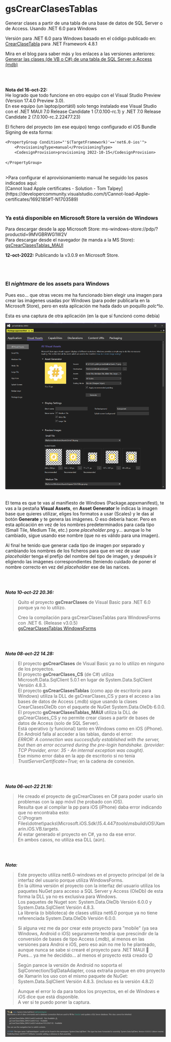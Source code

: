 # gsCrearClasesTablas
Generar clases a partir de una tabla de una base de datos de SQL Server o de Access. Usando .NET 6.0 para Windows

Versión para .NET 6.0 para Windows basado en el código publicado en: [CrearClaseTabla](https://github.com/elGuille-info/CrearClaseTabla) para .NET Framework 4.8.1

Mira en el blog para saber más y los enlaces a las versiones anteriores: [Generar las clases (de VB o C#) de una tabla de SQL Server o Access (mdb)](https://www.elguillemola.com/generar-las-clases-de-una-tabla-de-sql-server-o-access-mdb/)

<br>
<br>

**Nota del 16-oct-22:**
<br>
He logrado que todo funcione en otro equipo con el Visual Studio Preview (Version 17.4.0 Preview 3.0).<br>
En ese equipo (un laptop/portátil) solo tengo instalado ese Visual Studio con el .NET MAUI 7.0 Release Candidate 1 (7.0.100-rc.1) y .NET 7.0 Release Candidate 2 (7.0.100-rc.2.22477.23)<br>

El fichero del proyecto (en ese equipo) tengo configurado el iOS Bundle Signing de esta forma: <br>
```
<PropertyGroup Condition="'$(TargetFramework)'=='net6.0-ios'">
	<ProvisioningType>manual</ProvisioningType>
	<CodesignProvision>provisioning 2022-10-15</CodesignProvision>
	
</PropertyGroup>
```
<br>
>Para configurar el aprovisionamiento manual he seguido los pasos indicados aquí: <br>
[Cannot load Apple certificates - Solution - Tom Talpey](https://developercommunity.visualstudio.com/t/Cannot-load-Apple-certificates/1692185#T-N1703589)


<br>
<br>

### Ya está disponible en Microsoft Store la versión de Windows

Para descargar desde la app Microsoft Store: ms-windows-store://pdp/?productid=9MVGBRWG1W2V <br>
Para descargar desde el navegador (te manda a la MS Store): [gsCrearClasesTablas_MAUI](https://www.microsoft.com/store/apps/9MVGBRWG1W2V)<br>

**12-oct-2022:** Publicando la v3.0.9 en Microsoft Store.

<br>
<br>

### El _nightmare_ de los assets para Windows

Pues eso... que otras veces me ha funcionado bien elegir una imagen para crear las imágenes usadas por Windows (para poder publicarla en la Microsoft Store), pero en esta aplicación me hada dado un poquillo _polc*lo_.

Esta es una captura de otra aplicación (en la que sí funcionó como debía)

<picture>
<img src="https://github.com/elGuille-info/gsCrearClasesTablas/blob/master/Screenshot%202022-10-10%20231513.png" width="650">
</picture>

<br>
<br>

El tema es que te vas al manifiesto de Windows (Package.appxmanifest), te vas a la pestaña **Visual Assets**, en **Asset Generator** le indicas la imagen base que quieres utilizar, eliges los formatos a usar (Scales) y le das al botón **Generate** y te genera las imágenes.
O eso debería hacer.
Pero en esta aplicación en vez de los nombres predeterminados para cada tipo (Small Tile, Medium Tile, etc.) pone $placeholder$.png y... aunque lo he cambiado, sigue usando ese nombre (que no es válido para una imagen).

Al final he tenido que generar cada tipo de imagen por separado y cambiando los nombres de los ficheros para que en vez de usar $placeholder$ tenga el prefijo del nombre del tipo de imagen, y después ir eligiendo las imágenes correspondientes (teniendo cuidado de poner el nombre correcto en vez del _placeholder_ ese de las narices.


<br>
<br>


_**Nota 10-oct-22 20.36:**_ <br>
>Quito el proyecto **gsCrearClases** de Visual Basic para .NET 6.0 porque ya no lo utilizo.<br>
>
>Creo la compilación para gsCrearClasesTablas para WindowsForms con .NET 6. (Release v3.0.5)<br>
>[gsCrearClasesTablas WindowsForms](https://github.com/elGuille-info/gsCrearClasesTablas/releases/tag/v3.0.5)

<br>
<br>

_**Nota 08-oct-22 14.28:**_ <br>
>El proyecto **gsCrearClases** de Visual Basic ya no lo utilizo en ninguno de los proyectos.<br>
>El proyecto **gsCrearClases_CS** (de C#) utiliza Microsoft.Data.SqlClient 5.0.1 en lugar de System.Data.SqlClient Versión 4.8.3.<br>
>El proyecto **gsCrearClasesTablas** (como app de escritorio para Windows) utiliza la DLL de gsCrearClases_CS y para el acceso a las bases de datos de Access (.mdb) sigue usando la clases CrearClasesOleDb con el paquete de NuGet System.Data.OleDb 6.0.0.<br>
>El proyecto **gsCrearClasesTablas_MAUI** utiliza la DLL de gsCrearClases_CS y no permite crear clases a partir de bases de datos de Access (solo de SQL Server).<br>
>Está operativo (y funcional) tanto en Windows como en iOS (iPhone).<br>
>En Android falla al acceder a las tablas, dando el error:<br>
>	_ERROR: A connection was successfully established with the server, but then an error occurred during the pre-login handshake. (provider: TCP Provider, error: 35 - An internal exception was caught)._<br>
>Ese mismo error daba en la app de escritorio si no tenía _TrustServerCertificate=True;_ en la cadena de conexión.<br>

<br>
<br>

_**Nota 06-oct-22 21.16:**_
>He creado el proyecto de gsCrearClases en C# para poder usarlo sin problemas con la app móvil (he probado con iOS).<br>
>Resulta que al compilar la pp para iOS (iPhone) daba error indicando que no encontraba esto:<br>
C:\Program Files\dotnet\packs\Microsoft.iOS.Sdk\15.4.447\tools\msbuild\iOS\Xamarin.iOS.VB.targets.<br>
>Al estar generado el proyecto en C#, ya no da ese error.<br>
>En ambos casos, no utiliza esa DLL (aún).
<br>
<br>

_**Nota:**_

>Este proyecto utiliza net6.0-windows en el proyecto principal (el de la interfaz del usuario porque utiliza WindowsForms.<br>
>En la última versión el proyecto con la interfaz del usuario utiliza los paquetes NuGet para acceso a SQL Server y Access (OleDb) de esta forma la DLL ya no es exclusiva para Windows.<br>
>Los paquetes de Nuget son: System.Data.OleDb Versión 6.0.0 y System.Data.SqlClient Versión 4.8.3.<br>
>La librería (o biblioteca) de clases utiliza net6.0 porque ya no tiene referenciada System.Data.OleDb Versión 6.0.0.<br>

>Si alguna vez me da por crear este proyecto para "mobile" (ya sea Windows, Android o iOS) seguramente tendría que prescindir de la conversión de bases de tipo Access (.mdb), al menos en las versiones para Androi e iOS, pero eso aún no me lo he planteado, aunque nunca se sabe si crearé el proyecto para .NET MAUI 🤔<br>
>Pues... ya me he decidido... al menos el proyecto está creado 😉

>Según parece la versión de Android no soporta el SqlConnection/SqlDataAdapter, cosa extraña porque en otro proyecto de Xamarin los uso con el mismo paquete de NuGet: System.Data.SqlClient Versión 4.8.3. (incluso es la versión 4.8.2)

>Aunque el error lo da para todos los proyectos, en el de Windows e iOS dice que está disponible.<br>
>A ver si te puedo poner la captura.<br>

![El error en Visual Studio 2022](https://github.com/elGuille-info/gsCrearClasesTablas/blob/master/Screenshot%202022-10-06%20182150.png)
<br>

